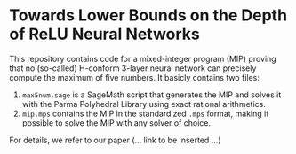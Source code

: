 # Towards Lower Bounds on the Depth of ReLU Neural Networks

This repository contains code for a mixed-integer program (MIP) proving that no (so-called) H-conform 3-layer neural network can precisely compute the maximum of five numbers. It basicly contains two files:

1. `max5num.sage` is a SageMath script that generates the MIP and solves it with the Parma Polyhedral Library using exact rational arithmetics.
2. `mip.mps` contains the MIP in the standardized `.mps` format, making it possible to solve the MIP with any solver of choice.

For details, we refer to our paper (... link to be inserted ...)
